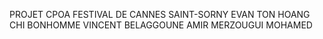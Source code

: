 PROJET CPOA FESTIVAL DE CANNES 
SAINT-SORNY EVAN
TON HOANG CHI
BONHOMME VINCENT
BELAGGOUNE AMIR
MERZOUGUI MOHAMED
